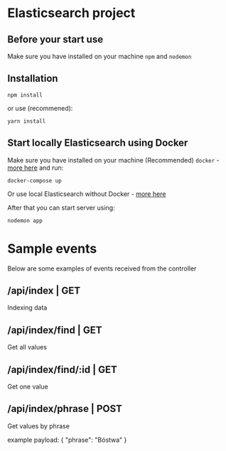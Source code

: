 # Elasticsearch project

## Before your start use

Make sure you have installed on your machine `npm` and `nodemon`

## Installation

	npm install
	
or use (recommened):

	yarn install

## Start locally Elasticsearch using Docker

Make sure you have installed on your machine (Recommended) `docker` - [more here](https://www.docker.com/get-docker) and run:

    docker-compose up
    
Or use local Elasticsearch without Docker - [more here](https://www.elastic.co/downloads/elasticsearch)

After that you can start server using:

    nodemon app

# Sample events

Below are some examples of events received from the controller


## /api/index | GET

Indexing data

## /api/index/find | GET

Get all values

## /api/index/find/:id | GET

Get one value

## /api/index/phrase | POST

Get values by phrase

example payload: {
                 	"phrase": "Bóstwa"
                 }

